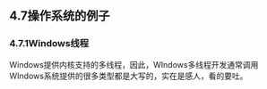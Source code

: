 ## 4.7操作系统的例子

### 4.7.1Windows线程

Windows提供内核支持的多线程，因此，WIndows多线程开发通常调用WIndows系统提供的很多类型都是大写的，实在是感人，看的要吐。




